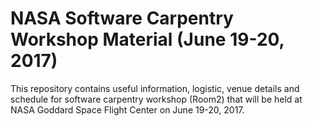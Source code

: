 # NASA Software Carpentry Workshop Material (June 19-20, 2017)

This repository contains useful information, logistic, venue details and schedule for software carpentry workshop (Room2) that will be held at NASA Goddard Space Flight Center on June 19-20, 2017. 
